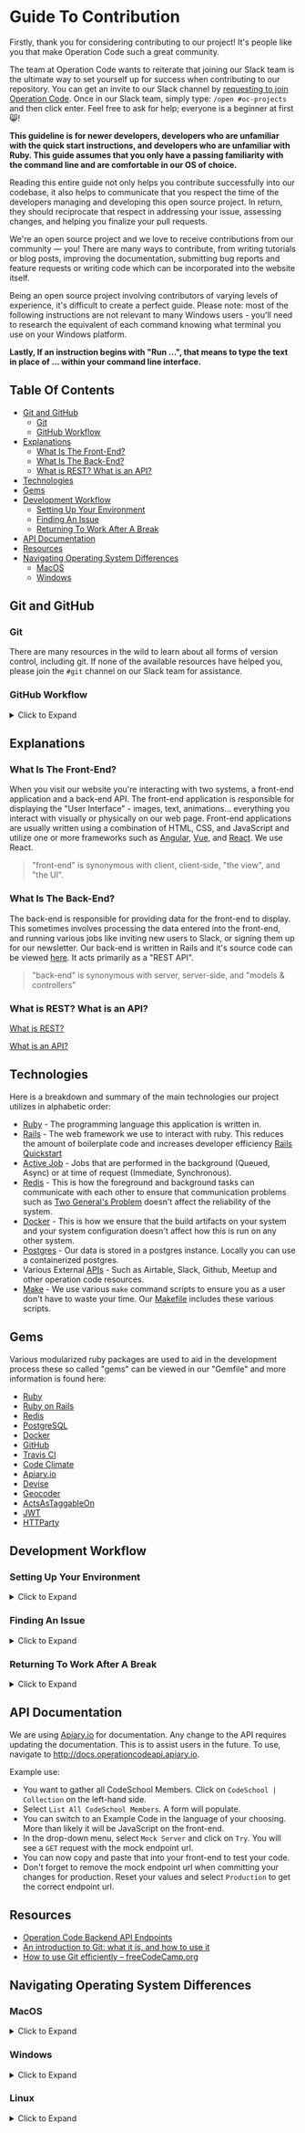 # Guide To Contribution

Firstly, thank you for considering contributing to our project! It's people like you that make Operation Code such a great community.

The team at Operation Code wants to reiterate that joining our Slack team is the ultimate way to set yourself up for success when contributing to our repository. You can get an invite to our Slack channel by [requesting to join Operation Code](https://operationcode.org/join). Once in our Slack team, simply type: `/open #oc-projects` and then click enter. Feel free to ask for help; everyone is a beginner at first :smile_cat:!

**This guideline is for newer developers, developers who are unfamiliar with the quick start instructions, and developers who are unfamiliar with Ruby. This guide assumes that you only have a passing familiarity with the command line and are comfortable in our OS of choice.**

Reading this entire guide not only helps you contribute successfully into our codebase, it also helps to communicate that you respect the time of the developers managing and developing this open source project. In return, they should reciprocate that respect in addressing your issue, assessing changes, and helping you finalize your pull requests.

We're an open source project and we love to receive contributions from our community — you! There are many ways to contribute, from writing tutorials or blog posts, improving the documentation, submitting bug reports and feature requests or writing code which can be incorporated into the website itself.

Being an open source project involving contributors of varying levels of experience, it's difficult to create a perfect guide. Please note: most of the following instructions are not relevant to many Windows users - you'll need to research the equivalent of each command knowing what terminal you use on your Windows platform.

**Lastly, If an instruction begins with "Run ...", that means to type the text in place of ... within your command line interface.**


## Table Of Contents
- [Git and GitHub](#git-and-github)
	- [Git](#git)
	- [GitHub Workflow](#github-workflow)
- [Explanations](#explanations)
	- [What Is The Front-End?](#what-is-the-front-end)
	- [What Is The Back-End?](#what-is-the-back-end)
	- [What is REST? What is an API?](#what-is-rest-what-is-an-api)
- [Technologies](#technologies)
- [Gems](#gems)
- [Development Workflow](#development-workflow)
	- [Setting Up Your Environment](#setting-up-your-environment)
	- [Finding An Issue](#finding-an-issue)
	- [Returning To Work After A Break](#returning-to-work-after-a-break)
- [API Documentation](#api-documentation)
- [Resources](#resources)
- [Navigating Operating System Differences](#navigating-operating-system-differences)
	- [MacOS](#macos)
	- [Windows](#windows)


## Git and GitHub

### Git

There are many resources in the wild to learn about all forms of version control, including git. If none of the available resources have helped you, please join the `#git` channel on our Slack team for assistance.

### GitHub Workflow


<details>
<summary>Click to Expand</summary>
<ol>
  <li> Before working on an issue, post a comment on the issue asking to claim it. One of our maintainers will assign themselves as a placeholder on the issue, at which point you are good to start working on it. We don't like competition in open source, nor do we enjoy closing pull requests resolving the same issue... Please only work on issues you've claimed, are not assigned, and do not have others waiting to claim.</li>
  <li> Once you've claimed an issue, feel free to <a href="https://help.github.com/articles/fork-a-repo/">fork the repository</a> </li>
  <li> If you follow all of the instructions in the help article above, you'll be able to create a branch. That's <code>git checkout -b YOUR_BRANCH_NAME</code> Note that some companies and organizations have branch-naming conventions - we do not. </li>
  <li> Once you make a branch, you're free to open your preferred text editor and code. If you don't have a preferred text editor, Operation Code recommends <a href="https://code.visualstudio.com/"> Visual Studio Code</a>  (more commonly referred to as "VS Code" and not to be confused with Visual Studio). You'll want to follow along with <a href="#development-workflow">development workflow</a> to see how you should go about coding in the repository.</li>
  <li> When your changes are complete, commit your changes. If you use <code>git commit</code> often, you'll notice your commit is taking longer than usual! That's because we have a "pre-commit hook". This hook is <a href="https://stackoverflow.com/questions/8503559/what-is-linting">linting</a>, formatting (example: changing tabs to spaces), and testing all of your changes. If a test fails, so does the commit. If your code had changes after formatting, you'll need to re-stage those file(s) and use <code> git commit --amend</code> to add the linted/formatted code to your original commit. </li>
  <li> After committing, push your branch to your forked repository. <code>git push -u origin YOUR_BRANCH_NAME</code> should do the trick. </li>
  <li> Create a pull request within two weeks of claiming the issue, <a href="https://help.github.com/articles/creating-a-pull-request-from-a-fork/">using that branch on your fork.</a> You are at risk of being unassigned from the issue otherwise. While we like reserving issues out for others, this is necessary to prevent bogarting.
</ol>
</details>

  ## Explanations

  ### What Is The Front-End?

  When you visit our website you're interacting with two systems, a front-end application and a back-end API. The front-end application is responsible for displaying the "User Interface" - images, text, animations... everything you interact with visually or physically on our web page. Front-end applications are usually written using a combination of HTML, CSS, and JavaScript and utilize one or more frameworks such as [Angular](https://angular.io/), [Vue](https://vuejs.org/), and [React](https://reactjs.org/). We use React.

> "front-end" is synonymous with client, client-side, "the view", and "the UI".

### What Is The Back-End?

The back-end is responsible for providing data for the front-end to display. This sometimes involves processing the data entered into the front-end, and running various jobs like inviting new users to Slack, or signing them up for our newsletter. Our back-end is written in Rails and it's source code can be viewed [here](https://github.com/OperationCode/operationcode_backend). It acts primarily as a "REST API".

> "back-end" is synonymous with server, server-side, and "models & controllers"

### What is REST? What is an API?

[What is REST?](https://www.codecademy.com/articles/what-is-rest)

[What is an API?](https://medium.freecodecamp.org/what-is-an-api-in-english-please-b880a3214a82)


## Technologies

Here is a breakdown and summary of the main technologies our project utilizes in alphabetic order:

- [Ruby](https://www.ruby-lang.org/en/documentation/quickstart/) - The programming language this application is written in.
- [Rails](https://guides.rubyonrails.org) - The web framework we use to interact with ruby. This reduces the amount of boilerplate code and increases developer efficiency [Rails Quickstart](https://www.ruby-lang.org/en/documentation/quickstart/)
- [Active Job](https://guides.rubyonrails.org/v4.2/active_job_basics.html) - Jobs that are performed in the background (Queued, Async) or at time of request (Immediate, Synchronous).
- [Redis](https://redislabs.com/lp/redis-ruby/) - This is how the foreground and background tasks can communicate with each other to ensure that communication problems such as [Two General's Problem](https://en.wikipedia.org/wiki/Two_Generals%27_Problem) doesn't affect the reliability of the system.
- [Docker](https://opensource.com/resources/what-docker) - This is how we ensure that the build artifacts on your system and your system configuration doesn't affect how this is run on any other system.
- [Postgres](https://www.postgresql.org/about/) - Our data is stored in a postgres instance. Locally you can use a containerized postgres.
- Various External [APIs](https://medium.freecodecamp.org/what-is-an-api-in-english-please-b880a3214a82) - Such as Airtable, Slack, Github, Meetup and other operation code resources.
- [Make](https://www.gnu.org/software/make/) - We use various `make` command scripts to ensure you as a user don't have to waste your time. Our <a href="https://github.com/OperationCode/operationcode_backend/blob/master/Makefile">Makefile</a> includes these various scripts.

## Gems

Various modularized ruby packages are used to aid in the development process these so called "gems" can be viewed in our "Gemfile" and more information is found here:

- [Ruby](https://www.ruby-lang.org/en/)
- [Ruby on Rails](http://rubyonrails.org/)
- [Redis](https://redis.io/)
- [PostgreSQL](https://www.postgresql.org/)
- [Docker](https://www.docker.com/)
- [GitHub](https://github.com/)
- [Travis CI](https://travis-ci.org/)
- [Code Climate](https://codeclimate.com/)
- [Apiary.io](https://apiary.io/)
- [Devise](https://github.com/plataformatec/devise)
- [Geocoder](https://github.com/alexreisner/geocoder)
- [ActsAsTaggableOn](https://github.com/mbleigh/acts-as-taggable-on)
- [JWT](https://github.com/jwt/ruby-jwt)
- [HTTParty](https://github.com/jnunemaker/httparty)

## Development Workflow

### Setting Up Your Environment

<details>
  <summary>Click to Expand</summary>
In order to work on the backend of the **Operation Code** site, you will need to install a few things.

There are three options for local setup:

<ul>
  <li> <a href="/docs/setup/docker_setup.md">Docker</a> (recommended)</li>
  <li> <a href="/docs/setup/native_setup.md">Native</a> </li>
  <li> <a href="/docs/setup/aws_vm_setup.md">AWS Virtual Machine</a> </li>
</ul>
</details>

###  Finding An Issue

<details>
  <summary>Click to Expand</summary>
<ul>
<li> Now you have everything setup, you will need to find issues to work on. **Operation Code** uses Github's built in issue tracker. A listing of all our issues can be found <a href="https://github.com/OperationCode/operationcode_backend/issues">here</a></li>

<li>Familiarize yourself with the issue types below, and browse for an issue that you want to work on. Don't be afraid to ask for clarification or help. </li>

<li> Once you have found an issue, leave a comment stating that you plan to work on the issue. Once assigned to you, your mission is a go! </li>

### Issue Types

Issue types are managed through labels. The below labels help us easily identify and manage issues with different workflows.

#### [Bug](https://github.com/OperationCode/operationcode_backend/issues?q=is%3Aopen+is%3Aissue+label%3A%22Type%3A+Bug%22)

Bugs are errors in code that produce unintended or unexpected results. In addition to the `bug` label, there may also be a tag indicating what the bug affects. For example [issue#124](https://github.com/OperationCode/operationcode/issues/124) was a bug that affected the testing environment.

#### [Feature](https://github.com/OperationCode/operationcode_backend/issues?q=is%3Aissue+is%3Aopen+label%3A%22Type%3A+Feature%22)

Features either add new functionality or improve existing functionality.

#### [Beginner friendly](https://github.com/OperationCode/operationcode_backend/issues?q=is%3Aopen+is%3Aissue+label%3A%22beginner+friendly%22)

These items are hand picked as being great candidates as your first issue to work on.

#### [Roadmap](https://github.com/OperationCode/operationcode/projects/4)

High level overview of upcoming Operation Code goals.  This is the source of upcoming issues.

## Working On Your Issue

* Please first **read** Operation Code's [guidelines for working an issue](https://github.com/OperationCode/operationcode/blob/master/CONTRIBUTING.md#guidelines-for-working-an-issue)

* From the forked and cloned repository on your environment, you can now create a [feature branch](http://nvie.com/posts/a-successful-git-branching-model/). It is a good idea to name your branch after the issue it is attached to.

```bash
git checkout -b <feature-branch-name>
```

* You can check the branch your are currently working on by using the `branch` command.

```bash
git branch
```

* Once you have finished your work, head over to **Operation Code**'s main GitHub page, and make a pull request. More information about pull requests can be found in the next section.

* To return to your main `master` branch, type the following in the terminal:

```bash
git checkout master
```

</details>

### Returning To Work After A Break

<details>
  <summary>Click to Expand</summary>
Some issues take awhile to code a solution for. It is very normal to take a large amount of time to turn in well-written work that resolves an issue! In the meantime, there could be many other people contributing to the code base. Since we use Git, you'll want to keep you project up-to-date with the `master` branch so there are no [merge conflicts](https://help.github.com/articles/about-merge-conflicts/) to resolve when you make your pull request.
<ol>
  <li> <a href="https://help.github.com/articles/syncing-a-fork/">Keep your fork in sync with Operation Code's master branch.</a></li>
  <li> Run <code>make minty-fresh</code> to perform a complete reset of dependencies and build. </li>
</ol>
</details>

## API Documentation

We are using [Apiary.io](http://docs.operationcodeapi.apiary.io) for documentation. Any change to the API requires updating the documentation. This is to assist users in the future. To use, navigate to http://docs.operationcodeapi.apiary.io.

Example use:

- You want to gather all CodeSchool Members. Click on `CodeSchool | Collection` on the left-hand side.
- Select `List All CodeSchool Members`. A form will populate.
- You can switch to an Example Code in the language of your choosing. More than likely it will be JavaScript on the front-end.
- In the drop-down menu, select `Mock Server` and click on `Try`. You will see a `GET` request with the mock endpoint url.
- You can now copy and paste that into your front-end to test your code.
- Don't forget to remove the mock endpoint url when committing your changes for production. Reset your values and select `Production` to get the correct endpoint url.


## Resources

- [Operation Code Backend API Endpoints](http://docs.operationcodeapi.apiary.io/#)
- [An introduction to Git: what it is, and how to use it](https://medium.freecodecamp.org/what-is-git-and-how-to-use-it-c341b049ae61)
- [How to use Git efficiently – freeCodeCamp.org](https://medium.freecodecamp.org/how-to-use-git-efficiently-54320a236369?source=linkShare-e41cd5edcdac-1535829065)

## Navigating Operating System Differences

### MacOS


<details>
  <summary>Click to Expand</summary>

#### Update Your Mac

If possible, we highly recommend updating to the latest version of MacOS.
- [Apple instructions to Upgrade MacOS](http://www.apple.com/macos/how-to-upgrade/)

If your machine has limitations on the operating system it can run, know that our development has been tested and works on **MacOSX Yosemite v10.10.5**. If you are utilizing an older version of MacOSX, we ask that you continue to progress through the tutorials and let us know if everything works out okay for you. We're interested in finding the oldest Mac Operating System required to develop on this project, but it is difficult to test.

Please file an issue to update this README.md if you use an older OS and were able to navigate installation instructions.

#### Xcode Command Line Tools

If you have xcode installed ensure that it is updated to the latest version through the app store.  The full xcode package is not required for the command line tools.

Running the following in your terminal window should prompt you to install the xcode command line tools if you don't already have it installed.

```
gcc
```

You can verify installation with the command below, you should see similar output:

```
gcc --version
Configured with: --prefix=/Library/Developer/CommandLineTools/usr --with-gxx-include-dir=/usr/include/c++/4.2.1
Apple LLVM version 6.0 (clang-600.0.54) (based on LLVM 3.5svn)
Target: x86_64-apple-darwin14.0.0
Thread model: posix
```

- [A guide to installing xcode command line tools](http://railsapps.github.io/xcode-command-line-tools.html)

#### Homebrew

- [Homebrew website](https://brew.sh/)
- Paste the code below into a terminal window to install homebrew.

```
/usr/bin/ruby -e "$(curl -fsSL https://raw.githubusercontent.com/Homebrew/install/master/install)"
```

#### Git

The easiest way to install git is with homebrew.

```
brew install git
```

You can also install Github Desktop for the Graphical interface into github.  There is no need to install the Command Line tools if you installed git with homebrew.

- [Github Desktop](https://desktop.github.com/)

</details>

### Windows

<details>
  <summary>Click to Expand</summary>

#### Git
- Install the full version of [CMDER](http://cmder.net/). This is a versatile terminal that wraps bash-like commands around Command Prompt by using Git for Windows. You have many options for getting Git on Windows.  We recommend using Git for Windows as it gives you a bash shell which can be very powerful and help you start to learn linux commands.

Follow the steps found in the [Quick Start Guide](https://github.com/OperationCode/front-end/blob/master/Dockerfile)

Occasionally you will deal with path issues this is fixed within windows by adding the appropriate key value pair to the path.

To add them in your path, you can go to your Control Panel by clicking on the `Start` > type in: `Control Panel` > click on `System and Security` > click on `System` > on the left hand side, click on `Advanced System Settings` > near the bottom of the window, click on the `Environment Variables` and then under the `User variables for {USER}` click on the `Path` table and click on `Edit..`.

Now add those paths one at a time that are listed above into your user environment path if they are not already there. This is assuming you are installing in the default folders during the installation of the programs used on the front-end.

You can also install Github Desktop for a GUI Interface to Github.  If you do this you don't want to install the Command Line tools, as CMDER and Git For Windows are more recent versions.

- [Github for Desktop](https://desktop.github.com/)

#### Ruby and Rails
// TODO: include local setup for these
</details>


### Linux

<details>
  <summary>Click to Expand</summary>
</details>
